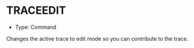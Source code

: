 # TRACEEDIT

- Type: Command

Changes the active trace to edit mode so you can contribute to the trace.
